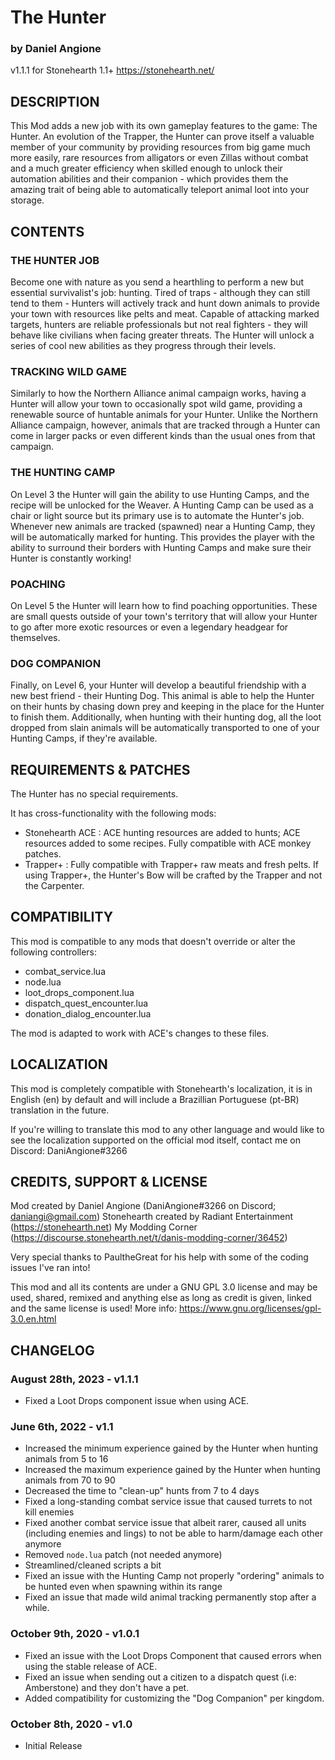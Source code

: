 # The Hunter
### by Daniel Angione
v1.1.1 for Stonehearth 1.1+
https://stonehearth.net/ 

## DESCRIPTION
This Mod adds a new job with its own gameplay features to the game: The Hunter.
An evolution of the Trapper, the Hunter can prove itself a valuable member of your community by providing resources from big game much more easily, rare resources from alligators or even Zillas without combat and a much greater efficiency when skilled enough to unlock their automation abilities and their companion - which provides them the amazing trait of being able to automatically teleport animal loot into your storage.

## CONTENTS

### THE HUNTER JOB
Become one with nature as you send a hearthling to perform a new but essential survivalist's job: hunting. Tired of traps - although they can still tend to them - Hunters will actively track and hunt down animals to provide your town with resources like pelts and meat. Capable of attacking marked targets, hunters are reliable professionals but not real fighters - they will behave like civilians when facing greater threats. The Hunter will unlock a series of cool new abilities as they progress through their levels.

### TRACKING WILD GAME
Similarly to how the Northern Alliance animal campaign works, having a Hunter will allow your town to occasionally spot wild game, providing a renewable source of huntable animals for your Hunter. Unlike the Northern Alliance campaign, however, animals that are tracked through a Hunter can come in larger packs or even different kinds than the usual ones from that campaign.

### THE HUNTING CAMP
On Level 3 the Hunter will gain the ability to use Hunting Camps, and the recipe will be unlocked for the Weaver. A Hunting Camp can be used as a chair or light source but its primary use is to automate the Hunter's job. Whenever new animals are tracked (spawned) near a Hunting Camp, they will be automatically marked for hunting. This provides the player with the ability to surround their borders with Hunting Camps and make sure their Hunter is constantly working!
	
### POACHING
On Level 5 the Hunter will learn how to find poaching opportunities. These are small quests outside of your town's territory that will allow your Hunter to go after more exotic resources or even a legendary headgear for themselves.
	
### DOG COMPANION
Finally, on Level 6, your Hunter will develop a beautiful friendship with a new best friend - their Hunting Dog. This animal is able to help the Hunter on their hunts by chasing down prey and keeping in the place for the Hunter to finish them. Additionally, when hunting with their hunting dog, all the loot dropped from slain animals will be automatically transported to one of your Hunting Camps, if they're available.

## REQUIREMENTS & PATCHES

The Hunter has no special requirements.

It has cross-functionality with the following mods:

- Stonehearth ACE : ACE hunting resources are added to hunts; ACE resources added to some recipes. Fully compatible with ACE monkey patches.
- Trapper+ : Fully compatible with Trapper+ raw meats and fresh pelts. If using Trapper+, the Hunter's Bow will be crafted by the Trapper and not the Carpenter.
	
## COMPATIBILITY

This mod is compatible to any mods that doesn't override or alter the following controllers:
- combat_service.lua
- node.lua
- loot_drops_component.lua
- dispatch_quest_encounter.lua
- donation_dialog_encounter.lua

The mod is adapted to work with ACE's changes to these files.

## LOCALIZATION

This mod is completely compatible with Stonehearth's localization, it is in English (en) by default and will include a Brazillian Portuguese (pt-BR) translation in the future.

If you're willing to translate this mod to any other language and would like to see the localization supported on the official mod itself, contact me on Discord:
DaniAngione#3266

## CREDITS, SUPPORT & LICENSE

Mod created by Daniel Angione (DaniAngione#3266 on Discord; daniangi@gmail.com)
Stonehearth created by Radiant Entertainment (https://stonehearth.net)
My Modding Corner (https://discourse.stonehearth.net/t/danis-modding-corner/36452)

Very special thanks to PaultheGreat for his help with some of the coding issues I've ran into!

This mod and all its contents are under a GNU GPL 3.0 license and may be used, shared, remixed and anything else as long as credit is given, linked and the same license is used! More info: https://www.gnu.org/licenses/gpl-3.0.en.html

## CHANGELOG

### August 28th, 2023 - v1.1.1
- Fixed a Loot Drops component issue when using ACE.

### June 6th, 2022 - v1.1
- Increased the minimum experience gained by the Hunter when hunting animals from 5 to 16
- Increased the maximum experience gained by the Hunter when hunting animals from 70 to 90
- Decreased the time to "clean-up" hunts from 7 to 4 days
- Fixed a long-standing combat service issue that caused turrets to not kill enemies
- Fixed another combat service issue that albeit rarer, caused all units (including enemies and lings) to not be able to harm/damage each other anymore
- Removed `node.lua` patch (not needed anymore)
- Streamlined/cleaned scripts a bit
- Fixed an issue with the Hunting Camp not properly "ordering" animals to be hunted even when spawning within its range
- Fixed an issue that made wild animal tracking permanently stop after a while.

### October 9th, 2020 - v1.0.1
- Fixed an issue with the Loot Drops Component that caused errors when using the stable release of ACE.
- Fixed an issue when sending out a citizen to a dispatch quest (i.e: Amberstone) and they don't have a pet.
- Added compatibility for customizing the "Dog Companion" per kingdom.

### October 8th, 2020 - v1.0
- Initial Release